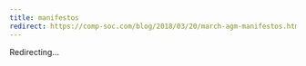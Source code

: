 ```yaml
---
title: manifestos
redirect: https://comp-soc.com/blog/2018/03/20/march-agm-manifestos.html
---
```


Redirecting...
